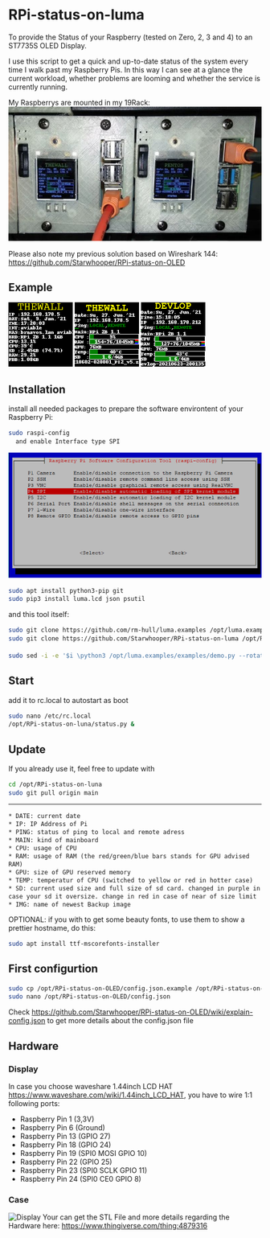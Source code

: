 # RPi-status-on-luma #

To provide the Status of your Raspberry (tested on Zero, 2, 3 and 4) to an ST7735S OLED Display.

I use this script to get a quick and up-to-date status of the system every time I walk past my Raspberry Pis.
In this way I can see at a glance the current workload, whether problems are looming and whether the service is currently running.

My Raspberrys are mounted in my 19Rack:
![Raspberry Pis im Rack](https://github.com/Starwhooper/RPi-status-on-OLED/blob/main/examples/raspberrysinrack.jpg)

Please also note my previous solution based on Wireshark 144: https://github.com/Starwhooper/RPi-status-on-OLED
## Example ##

![Display](https://github.com/Starwhooper/RPi-status-on-OLED/blob/main/examples/before_2020-09.png)
![Display](https://github.com/Starwhooper/RPi-status-on-OLED/blob/main/examples/before_2021-06.png)
![Display](https://github.com/Starwhooper/RPi-status-on-OLED/blob/main/examples/newest.png)

## Installation ##
install all needed packages to prepare the software environtent of your Raspberry Pi:
```bash
sudo raspi-config
  and enable Interface type SPI
```
![Display](https://github.com/Starwhooper/RPi-status-on-OLED/blob/main/examples/enable_spi.gif)
```bash
sudo apt install python3-pip git
sudo pip3 install luma.lcd json psutil
```
and this tool itself:
```bash
sudo git clone https://github.com/rm-hull/luma.examples /opt/luma.examples
sudo git clone https://github.com/Starwhooper/RPi-status-on-luma /opt/RPi-status-on-OLED

sudo sed -i -e '$i \python3 /opt/luma.examples/examples/demo.py --rotate 3 --config /opt/luma.examples/conf/st7735.conf &\n' /etc/rc.local
```

## Start ##
add it to rc.local to autostart as boot
```bash
sudo nano /etc/rc.local
/opt/RPi-status-on-luna/status.py &
```

## Update ##
If you already use it, feel free to update with
```bash
cd /opt/RPi-status-on-luna
sudo git pull origin main
```



----





```
* DATE: current date
* IP: IP Address of Pi
* PING: status of ping to local and remote adress
* MAIN: kind of mainboard
* CPU: usage of CPU
* RAM: usage of RAM (the red/green/blue bars stands for GPU advised RAM)
* GPU: size of GPU reserved memory
* TEMP: temperatur of CPU (switched to yellow or red in hotter case)
* SD: current used size and full size of sd card. changed in purple in case your sd it oversize. change in red in case of near of size limit
* IMG: name of newest Backup image
```


OPTIONAL: if you with to get some beauty fonts, to use them to show a prettier hostname, do this:
```bash
sudo apt install ttf-mscorefonts-installer
```

## First configurtion ##
```bash
sudo cp /opt/RPi-status-on-OLED/config.json.example /opt/RPi-status-on-OLED/config.json
sudo nano /opt/RPi-status-on-OLED/config.json
```
Check https://github.com/Starwhooper/RPi-status-on-OLED/wiki/explain-config.json to get more details about the config.json file


## Hardware ##
### Display ###
In case you choose waveshare 1.44inch LCD HAT https://www.waveshare.com/wiki/1.44inch_LCD_HAT, you have to wire 1:1 following ports:
* Raspberry Pin 1 (3,3V)
* Raspberry Pin 6 (Ground)
* Raspberry Pin 13 (GPIO 27)
* Raspberry Pin 18 (GPIO 24)
* Raspberry Pin 19 (SPI0 MOSI GPIO 10)
* Raspberry Pin 22 (GPIO 25)
* Raspberry Pin 23 (SPI0 SCLK GPIO 11)
* Raspberry Pin 24 (SPI0 CE0 GPIO 8)


### Case ###
![Display](https://cdn.thingiverse.com/assets/b8/cf/98/25/7c/featured_preview_RPiRack_with_lcd_and_fan.png)
Your can get the STL File and more details regarding the Hardware here: https://www.thingiverse.com/thing:4879316
